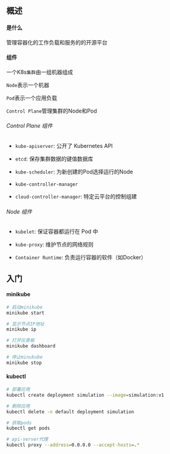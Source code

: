 ## 概述

#### 是什么

管理容器化的工作负载和服务的的开源平台



#### 组件

一个K8s`集群`由一组机器组成

`Node`表示一个机器

`Pod`表示一个应用负载

`Control Plane`管理集群的Node和Pod



###### Control Plane 组件

* `kube-apiserver`: 公开了 Kubernetes API

* `etcd`: 保存集群数据的键值数据库

* `kube-scheduler`: 为新创建的Pod选择运行的Node

* `kube-controller-manager`

* `cloud-controller-manager`: 特定云平台的控制组建



###### Node 组件

* `kubelet`: 保证容器都运行在 Pod 中

* `kube-proxy`: 维护节点的网络规则

* `Container Runtime`: 负责运行容器的软件（如Docker）



## 入门

#### minikube

```bash
# 启动minikube
minikube start

# 显示节点IP地址
minikube ip

# 打开仪表板
minikube dashboard

# 停止minukube
minikube stop
```

#### kubectl

```bash
# 部署应用
kubectl create deployment simulation --image=simulation:v1

# 删除应用
kubectl delete -n default deployment simulation

# 获取pods
kubectl get pods

# api-server代理
kubectl proxy --address=0.0.0.0 --accept-hosts=.*
```

